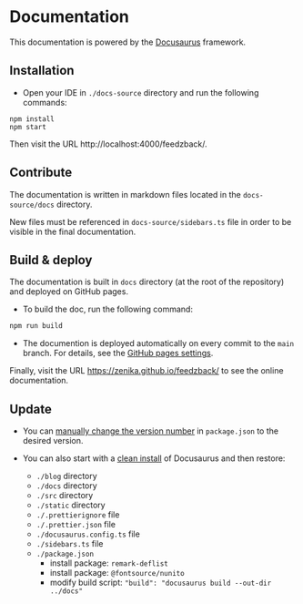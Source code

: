 # Documentation

This documentation is powered by the [Docusaurus](https://docusaurus.io/) framework.

## Installation

- Open your IDE in `./docs-source` directory and run the following commands:

```shell
npm install
npm start
```

Then visit the URL http://localhost:4000/feedzback/.

## Contribute

The documentation is written in markdown files located in the `docs-source/docs` directory.

New files must be referenced in `docs-source/sidebars.ts` file in order to be visible in the final documentation.

## Build & deploy

The documentation is built in `docs` directory (at the root of the repository) and deployed on GitHub pages.

- To build the doc, run the following command:

```bash
npm run build
```

- The documention is deployed automatically on every commit to the `main` branch.
  For details, see the [GitHub pages settings](https://github.com/Zenika/feedzback/settings/pages).

Finally, visit the URL https://zenika.github.io/feedzback/ to see the online documentation.

## Update

- You can [manually change the version number](https://docusaurus.io/docs/installation#updating-your-docusaurus-version) in `package.json` to the desired version.

- You can also start with a [clean install](https://docusaurus.io/docs/installation#scaffold-project-website) of Docusaurus and then restore:
  - `./blog` directory
  - `./docs` directory
  - `./src` directory
  - `./static` directory
  - `./.prettierignore` file
  - `./.prettier.json` file
  - `./docusaurus.config.ts` file
  - `./sidebars.ts` file
  - `./package.json`
    - install package: `remark-deflist`
    - install package: `@fontsource/nunito`
    - modify build script: `"build": "docusaurus build --out-dir ../docs"`
